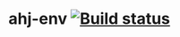 # ahj-env [![Build status](https://ci.appveyor.com/api/projects/status/ydynde9aqhxk9o4h/branch/main?svg=true)](https://ci.appveyor.com/project/barsich/ahj-env/branch/main)
